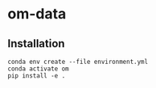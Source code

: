 # om-data

## Installation

```shell
conda env create --file environment.yml
conda activate om
pip install -e .
```

